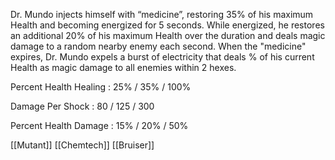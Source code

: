 Dr. Mundo injects himself with “medicine”, restoring 35% of his maximum Health and becoming energized for 5 seconds. While energized, he restores an additional 20% of his maximum Health over the duration and deals magic damage to a random nearby enemy each second. When the "medicine" expires, Dr. Mundo expels a burst of electricity that deals % of his current Health as magic damage to all enemies within 2 hexes.

Percent Health Healing : 25% / 35% / 100%

Damage Per Shock : 80 / 125 / 300

Percent Health Damage : 15% / 20% / 50%

[[Mutant]]
[[Chemtech]]
[[Bruiser]]

